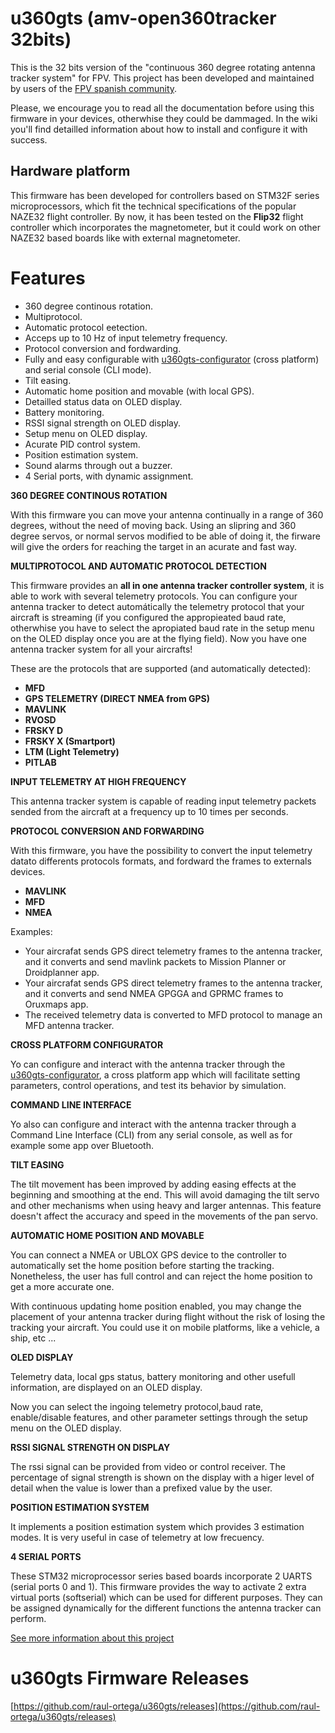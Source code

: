 # u360gts (amv-open360tracker 32bits)

This is the 32 bits version of the "continuous 360 degree rotating antenna tracker system" for FPV. This project has been developed and maintained by users of the [FPV spanish community](http://www.aeromodelismovirtual.com/showthread.php?t=34530).

Please, we encourage you to read all the documentation before using this firmware in your devices, otherwhise they could be dammaged. In the wiki you'll find detailled information about how to install and configure it with success.

## Hardware platform

This firmware has been developed for controllers based on STM32F series microprocessors, which fit the technical specifications of the popular NAZE32 flight controller. By now, it has been tested on the **Flip32** flight controller which incorporates the magnetometer, but it could work on other NAZE32 based boards like with external magnetometer.

# Features

* 360 degree continous rotation.
* Multiprotocol.
* Automatic protocol eetection.
* Acceps up to 10 Hz of input telemetry frequency.
* Protocol conversion and fordwarding.
* Fully and easy configurable with [u360gts-configurator](https://github.com/raul-ortega/u360gts-configurator) (cross platform) and serial console (CLI mode).
* Tilt easing.
* Automatic home position and movable (with local GPS).
* Detailled status data on OLED display.
* Battery monitoring.
* RSSI signal strength on OLED display.
* Setup menu on OLED display.
* Acurate PID control system.
* Position estimation system.
* Sound alarms through out a buzzer.
* 4 Serial ports, with dynamic assignment.


**360 DEGREE CONTINOUS ROTATION**

With this firmware you can move your antenna continually in a range of 360 degrees, without the need of moving back. Using an slipring and 360 degree servos, or normal servos modified to be able of doing it, the firware will give the orders for reaching the target in an acurate and fast way.

**MULTIPROTOCOL AND AUTOMATIC PROTOCOL DETECTION**

This firmware provides an **all in one antenna tracker controller system**, it is able to work with several telemetry protocols. You can configure your antenna tracker to detect automátically the telemetry protocol that your aircraft is streaming (if you configured the appropieated baud rate, otherwhise you have to select the apropiated baud rate in the setup menu on the OLED display once you are at the flying field). Now you have one antenna tracker system for all your aircrafts!

These are the protocols that are supported (and automatically detected):

- **MFD** 
- **GPS TELEMETRY (DIRECT NMEA from GPS)**
- **MAVLINK**
- **RVOSD**
- **FRSKY D**
- **FRSKY X (Smartport)**
- **LTM (Light Telemetry)**
- **PITLAB**

**INPUT TELEMETRY AT HIGH FREQUENCY**

This antenna tracker system is capable of reading input telemetry packets sended from the aircraft at a frequency up to 10 times per seconds.

**PROTOCOL CONVERSION AND FORWARDING**

With this firmware, you have the possibility to convert the input telemetry datato differents protocols formats, and fordward the frames to externals devices. 

- **MAVLINK** 
- **MFD**
- **NMEA**

Examples:

* Your aircrafat sends GPS direct telemetry frames to the antenna tracker, and it converts and send mavlink packets to Mission Planner or Droidplanner app.
* Your aircrafat sends GPS direct telemetry frames to the antenna tracker, and it converts and send NMEA GPGGA and GPRMC frames to Oruxmaps app.
* The received telemetry data is converted to MFD protocol to manage an MFD antenna tracker. 

**CROSS PLATFORM CONFIGURATOR**

Yo can configure and interact with the antenna tracker through the [u360gts-configurator](https://github.com/raul-ortega/u360gts-configurator), a cross platform  app which will facilitate setting parameters, control operations, and test its behavior by simulation.

**COMMAND LINE INTERFACE**

Yo also can configure and interact with the antenna tracker through a Command Line Interface (CLI) from any serial console, as well as for example some app over Bluetooth.

**TILT EASING**

The tilt  movement has been improved by adding easing effects at the beginning and smoothing at the end. This will avoid damaging the tilt servo and other mechanisms when using heavy and larger antennas. This feature doesn't affect the accuracy and speed in the movements of the pan servo.

**AUTOMATIC HOME POSITION AND MOVABLE**

You can connect a NMEA or UBLOX GPS device to the controller to automatically set the home position before starting the tracking. Nonetheless, the user has full control and can reject the home position to get a more accurate one.

With continuous updating home position enabled, you may change the placement of your antenna tracker during flight without the risk of losing the tracking your aircraft. You could use it on mobile platforms, like a vehicle, a ship, etc ...

**OLED DISPLAY**

Telemetry data, local gps status, battery monitoring and other usefull information, are displayed on an OLED display.

Now you can select the ingoing telemetry protocol,baud rate, enable/disable features, and other parameter settings through the setup menu on the OLED display.

**RSSI SIGNAL STRENGTH ON DISPLAY**

The rssi signal can be provided from video or control receiver. The percentage of signal strength is shown on the display with a higer level of detail when the value is lower than a prefixed value by the user.

**POSITION ESTIMATION SYSTEM**

It implements a position estimation system which provides 3 estimation modes. It is very useful in case of telemetry at low frecuency.

**4 SERIAL PORTS**

These STM32 microprocessor series based boards incorporate 2 UARTS (serial ports 0 and 1). This firmware provides the way to activate 2 extra virtual ports (softserial) which can be used for different purposes. They can be assigned dynamically for the different functions the antenna tracker can perform.

[See more information about this project](http://www.u360gts.com/)

# u360gts Firmware Releases

[https://github.com/raul-ortega/u360gts/releases](https://github.com/raul-ortega/u360gts/releases)
